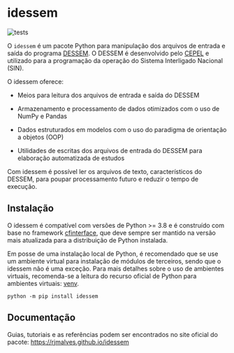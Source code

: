 # idessem


![tests](https://github.com/rjmalves/idessem/workflows/tests/badge.svg)  


O `idessem` é um pacote Python para manipulação dos arquivos de entrada e saída do programa [DESSEM](https://www.cepel.br/linhas-de-pesquisa/dessem/). O DESSEM é desenvolvido pelo [CEPEL](http://www.cepel.br) e utilizado para a programação da operação do Sistema Interligado Nacional (SIN).

O idessem oferece:

- Meios para leitura dos arquivos de entrada e saída do DESSEM

- Armazenamento e processamento de dados otimizados com o uso de NumPy e Pandas

- Dados estruturados em modelos com o uso do paradigma de orientação a objetos (OOP)

- Utilidades de escritas dos arquivos de entrada do DESSEM para elaboração automatizada de estudos

Com idessem é possível ler os arquivos de texto, característicos do DESSEM, para poupar processamento futuro e reduzir o tempo de execução.

## Instalação

O idessem é compatível com versões de Python >= 3.8 e é construído com base no framework [cfinterface](https://github.com/rjmalves/cfi), que deve sempre ser mantido na versão mais atualizada para a distribuição de Python instalada.

Em posse de uma instalação local de Python, é recomendado que se use um ambiente virtual para instalação de módulos de terceiros, sendo que o idessem não é uma exceção. Para mais detalhes sobre o uso de ambientes virtuais, recomenda-se a leitura do recurso oficial de Python para ambientes virtuais: [venv](https://docs.python.org/3/library/venv.html).

```
python -m pip install idessem
```

## Documentação

Guias, tutoriais e as referências podem ser encontrados no site oficial do pacote: https://rjmalves.github.io/idessem
